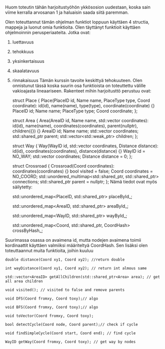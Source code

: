 Huom toteutin tähän harjoitustyöhön ykkösosion uudestaan, 
koska sain viime kerralla arvosanan 
1 ja haluaisin saada siitä paremman.

Olen toteuttannut tämän ohjelman funktiot loppuun käyttäen 4 structia, 
mappeja ja luonut omia funktioita.
Olen täyttänyt funktioit käyttäen ohjelmoinnin perusperiaateita. Jotka ovat:
1. luettavuus
2. tehokkuus
3. yksinkertaisuus
4. skaalatavuus
5. rinnakaisuus
Tämän kurssin tavoite keskittyä tehokuuteen. 
Olen onnistunut tässä koska suurin osa funktioista on toteuttettu välille vakioajasta lineaariseen.
Rakenteet mihin harjoitusttö perustuu ovat:

    struct Place {
        Place(PlaceID id, Name name, PlaceType type, Coord coordinate):
            id(id),
            name(name),
            type(type),
            coordinate(coordinate)
        {}
        PlaceID id;
        Name name;
        PlaceType type;
        Coord coordinate;
    };

    struct Area {
        Area(AreaID id, Name name, std::vector<Coord> coordinates):
            id(id),
            name(name),
            coordinates(coordinates),
            parent(nullptr),
            children({})
        {}
        AreaID id;
        Name name;
        std::vector<Coord> coordinates;
        std::shared_ptr<Area> parent;
        std::vector<std::weak_ptr<Area>> children;
    };

    struct Way {
        Way(WayID id, std::vector<Coord> coordinates, Distance distance):
            id(id),
            coordinates(coordinates),
            distance(distance)
        {}
        WayID id = NO_WAY;
        std::vector<Coord> coordinates;
        Distance distance = 0;
    };

    struct Crossroad {
        Crossroad(Coord coordinates):
            coordinates(coordinates)
        {}
        bool visited = false;
        Coord coordinates = NO_COORD;
        std::unordered_multimap<std::shared_ptr<Crossroad>, std::shared_ptr<Way>> connections;
        std::shared_ptr<Crossroad> parent = nullptr;
    };
Nämä tiedot ovat myös säilytetty:

    std::unordered_map<PlaceID, std::shared_ptr<Place>> placeById_;

    std::unordered_map<AreaID, std::shared_ptr<Area>> areaById_;

    std::unordered_map<WayID, std::shared_ptr<Way>> wayById_;

    std::unordered_map<Coord, std::shared_ptr<Crossroad>, CoordHash> crossByHash_;

Suurimassa osassa on avaimena id, mutta nodejen avaimena toimii kordinaattit käyttäen valmiiksi määriteltyä CoordHash.
Sen lisäksi olen toteuttaannut muita funktioita, joihin kuuluu

    double distance(Coord xy1, Coord xy2); //return double

    int wayDistance(Coord xy1, Coord xy2); // return int almous same

    std::vector<AreaID> getAllChildren(std::shared_ptr<Area> area); // get all area children

    void visited(); // visited to false and remove parents

    void DFS(Coord fromxy, Coord toxy);// algo

    void BFS(Coord fromxy, Coord toxy);// algo

    void toVector(Coord fromxy, Coord toxy);

    bool detectCycle(Coord node, Coord parent);// check if cycle

    void findSimpleCycle(Coord start, Coord end); // find cycle
    
    WayID getWay(Coord fromxy, Coord toxy); // get way by nodes


